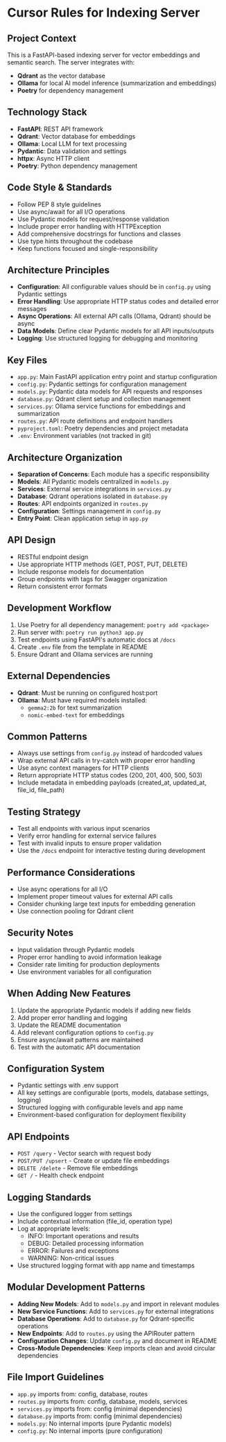 # Cursor Rules for Indexing Server

## Project Context

This is a FastAPI-based indexing server for vector embeddings and semantic search. The server integrates with:

- **Qdrant** as the vector database
- **Ollama** for local AI model inference (summarization and embeddings)
- **Poetry** for dependency management

## Technology Stack

- **FastAPI**: REST API framework
- **Qdrant**: Vector database for embeddings
- **Ollama**: Local LLM for text processing
- **Pydantic**: Data validation and settings
- **httpx**: Async HTTP client
- **Poetry**: Python dependency management

## Code Style & Standards

- Follow PEP 8 style guidelines
- Use async/await for all I/O operations
- Use Pydantic models for request/response validation
- Include proper error handling with HTTPException
- Add comprehensive docstrings for functions and classes
- Use type hints throughout the codebase
- Keep functions focused and single-responsibility

## Architecture Principles

- **Configuration**: All configurable values should be in `config.py` using Pydantic settings
- **Error Handling**: Use appropriate HTTP status codes and detailed error messages
- **Async Operations**: All external API calls (Ollama, Qdrant) should be async
- **Data Models**: Define clear Pydantic models for all API inputs/outputs
- **Logging**: Use structured logging for debugging and monitoring

## Key Files

- `app.py`: Main FastAPI application entry point and startup configuration
- `config.py`: Pydantic settings for configuration management
- `models.py`: Pydantic data models for API requests and responses
- `database.py`: Qdrant client setup and collection management
- `services.py`: Ollama service functions for embeddings and summarization
- `routes.py`: API route definitions and endpoint handlers
- `pyproject.toml`: Poetry dependencies and project metadata
- `.env`: Environment variables (not tracked in git)

## Architecture Organization

- **Separation of Concerns**: Each module has a specific responsibility
- **Models**: All Pydantic models centralized in `models.py`
- **Services**: External service integrations in `services.py`
- **Database**: Qdrant operations isolated in `database.py`
- **Routes**: API endpoints organized in `routes.py`
- **Configuration**: Settings management in `config.py`
- **Entry Point**: Clean application setup in `app.py`

## API Design

- RESTful endpoint design
- Use appropriate HTTP methods (GET, POST, PUT, DELETE)
- Include response models for documentation
- Group endpoints with tags for Swagger organization
- Return consistent error formats

## Development Workflow

1. Use Poetry for all dependency management: `poetry add <package>`
2. Run server with: `poetry run python3 app.py`
3. Test endpoints using FastAPI's automatic docs at `/docs`
4. Create `.env` file from the template in README
5. Ensure Qdrant and Ollama services are running

## External Dependencies

- **Qdrant**: Must be running on configured host:port
- **Ollama**: Must have required models installed:
  - `gemma2:2b` for text summarization
  - `nomic-embed-text` for embeddings

## Common Patterns

- Always use settings from `config.py` instead of hardcoded values
- Wrap external API calls in try-catch with proper error handling
- Use async context managers for HTTP clients
- Return appropriate HTTP status codes (200, 201, 400, 500, 503)
- Include metadata in embedding payloads (created_at, updated_at, file_id, file_path)

## Testing Strategy

- Test all endpoints with various input scenarios
- Verify error handling for external service failures
- Test with invalid inputs to ensure proper validation
- Use the `/docs` endpoint for interactive testing during development

## Performance Considerations

- Use async operations for all I/O
- Implement proper timeout values for external API calls
- Consider chunking large text inputs for embedding generation
- Use connection pooling for Qdrant client

## Security Notes

- Input validation through Pydantic models
- Proper error handling to avoid information leakage
- Consider rate limiting for production deployments
- Use environment variables for all configuration

## When Adding New Features

1. Update the appropriate Pydantic models if adding new fields
2. Add proper error handling and logging
3. Update the README documentation
4. Add relevant configuration options to `config.py`
5. Ensure async/await patterns are maintained
6. Test with the automatic API documentation

## Configuration System

- Pydantic settings with .env support
- All key settings are configurable (ports, models, database settings, logging)
- Structured logging with configurable levels and app name
- Environment-based configuration for deployment flexibility

## API Endpoints

- `POST /query` - Vector search with request body
- `POST/PUT /upsert` - Create or update file embeddings
- `DELETE /delete` - Remove file embeddings
- `GET /` - Health check endpoint

## Logging Standards

- Use the configured logger from settings
- Include contextual information (file_id, operation type)
- Log at appropriate levels:
  - INFO: Important operations and results
  - DEBUG: Detailed processing information
  - ERROR: Failures and exceptions
  - WARNING: Non-critical issues
- Use structured logging format with app name and timestamps

## Modular Development Patterns

- **Adding New Models**: Add to `models.py` and import in relevant modules
- **New Service Functions**: Add to `services.py` for external integrations
- **Database Operations**: Add to `database.py` for Qdrant-specific operations
- **New Endpoints**: Add to `routes.py` using the APIRouter pattern
- **Configuration Changes**: Update `config.py` and document in README
- **Cross-Module Dependencies**: Keep imports clean and avoid circular dependencies

## File Import Guidelines

- `app.py` imports from: config, database, routes
- `routes.py` imports from: config, database, models, services
- `services.py` imports from: config (minimal dependencies)
- `database.py` imports from: config (minimal dependencies)
- `models.py`: No internal imports (pure Pydantic models)
- `config.py`: No internal imports (pure configuration)
